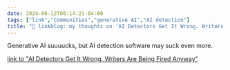 ```yaml
---
date: 2024-06-12T08:14:21-04:00
tags: ["link","Communities","generative AI","AI detection"]
title: "🔗 linkblog: my thoughts on 'AI Detectors Get It Wrong. Writers Are Being Fired Anyway'"
---
```

Generative AI suuuucks, but AI detection software may suck even more.

[link to "AI Detectors Get It Wrong. Writers Are Being Fired Anyway"](https://gizmodo.com/ai-detectors-inaccurate-freelance-writers-fired-1851529820)